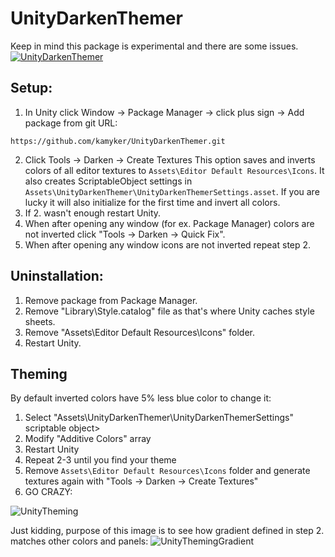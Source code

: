 # UnityDarkenThemer

Keep in mind this package is experimental and there are some issues.
[![UnityDarkenThemer](http://img.youtube.com/vi/8VbNQfeyJmI/0.jpg)](http://www.youtube.com/watch?v=8VbNQfeyJmI "UnityDarkenThemer")

## Setup:
1. In Unity click Window -> Package Manager -> click plus sign -> Add package from git URL:
```
https://github.com/kamyker/UnityDarkenThemer.git
```
2. Click Tools -> Darken -> Create Textures
This option saves and inverts colors of all editor textures to `Assets\Editor Default Resources\Icons`. It also creates ScriptableObject settings in `Assets\UnityDarkenThemer\UnityDarkenThemerSettings.asset`. If you are lucky it will also initialize for the first time and invert all colors.
3. If 2. wasn't enough restart Unity.
4. When after opening any window (for ex. Package Manager) colors are not inverted click "Tools -> Darken -> Quick Fix".
5. When after opening any window icons are not inverted repeat step 2.

## Uninstallation:
1. Remove package from Package Manager.
2. Remove "Library\Style.catalog" file as that's where Unity caches style sheets.
3. Remove "Assets\Editor Default Resources\Icons" folder.
4. Restart Unity.

## Theming
By default inverted colors have 5% less blue color to change it:
1. Select "Assets\UnityDarkenThemer\UnityDarkenThemerSettings" scriptable object>
2. Modify "Additive Colors" array 
3. Restart Unity
4. Repeat 2-3 until you find your theme
5. Remove `Assets\Editor Default Resources\Icons` folder and generate textures again with "Tools -> Darken -> Create Textures"
6. GO CRAZY:

![UnityTheming](https://i.gyazo.com/4b08eb4e58bc5fb3d80d523135d59502.png)

Just kidding, purpose of this image is to see how gradient defined in step 2. matches other colors and panels:
![UnityThemingGradient](https://i.gyazo.com/94c5bb0cd5e592b1c13db5367b1476dc.png)
